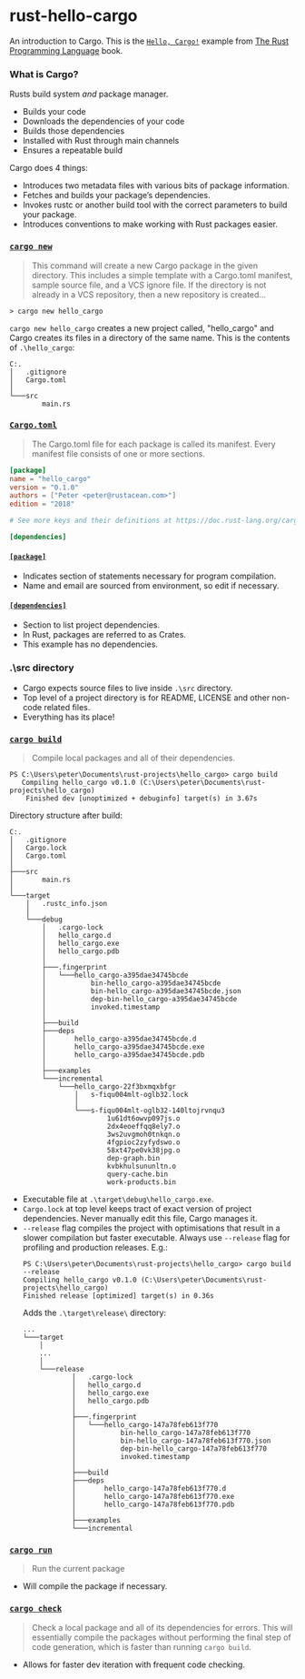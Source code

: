 # rust-hello-cargo
An introduction to Cargo. This is the [`Hello, Cargo!`][1] example from [The Rust Programming Language][2] book.

### What is Cargo?
Rusts build system _and_ package manager.
- Builds your code
- Downloads the dependencies of your code
- Builds those dependencies
- Installed with Rust through main channels
- Ensures a repeatable build

Cargo does 4 things:
- Introduces two metadata files with various bits of package information.
- Fetches and builds your package’s dependencies.
- Invokes rustc or another build tool with the correct parameters to build your package.
- Introduces conventions to make working with Rust packages easier.

### [`cargo new`][3]

> This command will create a new Cargo package in the given directory. This includes a simple template with a Cargo.toml manifest, sample source file, and a VCS ignore file. If the directory is not already in a VCS repository, then a new repository is created...

```
> cargo new hello_cargo
```
`cargo new hello_cargo` creates a new project called, "hello_cargo" and Cargo creates its files in a directory of the same name. This is the contents of `.\hello_cargo`:
```
C:.
│   .gitignore
│   Cargo.toml
│
└───src
        main.rs
```

### [`Cargo.toml`][4]
> The Cargo.toml file for each package is called its manifest. Every manifest file consists of one or more sections.

```toml
[package]
name = "hello_cargo"
version = "0.1.0"
authors = ["Peter <peter@rustacean.com>"]
edition = "2018"

# See more keys and their definitions at https://doc.rust-lang.org/cargo/reference/manifest.html

[dependencies]
```

#### [`[package]`][5]
- Indicates section of statements necessary for program compilation.
- Name and email are sourced from environment, so edit if necessary.

#### [`[dependencies]`][6]
- Section to list project dependencies.
- In Rust, packages are referred to as Crates.
- This example has no dependencies.

### .\src directory
- Cargo expects source files to live inside `.\src` directory.
- Top level of a project directory is for README, LICENSE and other non-code related files.
- Everything has its place!

### [`cargo build`][7]
> Compile local packages and all of their dependencies.
```
PS C:\Users\peter\Documents\rust-projects\hello_cargo> cargo build
   Compiling hello_cargo v0.1.0 (C:\Users\peter\Documents\rust-projects\hello_cargo)
    Finished dev [unoptimized + debuginfo] target(s) in 3.67s
```
Directory structure after build:
```
C:.
│   .gitignore
│   Cargo.lock
│   Cargo.toml
│
├───src
│       main.rs
│
└───target
    │   .rustc_info.json
    │
    └───debug
        │   .cargo-lock
        │   hello_cargo.d
        │   hello_cargo.exe
        │   hello_cargo.pdb
        │
        ├───.fingerprint
        │   └───hello_cargo-a395dae34745bcde
        │           bin-hello_cargo-a395dae34745bcde
        │           bin-hello_cargo-a395dae34745bcde.json
        │           dep-bin-hello_cargo-a395dae34745bcde
        │           invoked.timestamp
        │
        ├───build
        ├───deps
        │       hello_cargo-a395dae34745bcde.d
        │       hello_cargo-a395dae34745bcde.exe
        │       hello_cargo-a395dae34745bcde.pdb
        │
        ├───examples
        └───incremental
            └───hello_cargo-22f3bxmqxbfgr
                │   s-fiqu004mlt-oglb32.lock
                │
                └───s-fiqu004mlt-oglb32-140ltojrvnqu3
                        1u61dt6owvp097js.o
                        2dx4eoeffqq8ely7.o
                        3ws2uvgmoh0tnkqn.o
                        4fgpioc2zyfydswo.o
                        58xt47pe0vk38jpg.o
                        dep-graph.bin
                        kvbkhulsununltn.o
                        query-cache.bin
                        work-products.bin
```
- Executable file at `.\target\debug\hello_cargo.exe`.
- `Cargo.lock` at top level keeps tract of exact version of project dependencies. Never manually edit this file, Cargo manages it.
- `--release` flag compiles the project with optimisations that result in a slower compilation but faster executable. Always use `--release` flag for profiling and production releases. E.g.:
    ```
    PS C:\Users\peter\Documents\rust-projects\hello_cargo> cargo build --release
    Compiling hello_cargo v0.1.0 (C:\Users\peter\Documents\rust-projects\hello_cargo)
    Finished release [optimized] target(s) in 0.36s
    ```
    Adds the `.\target\release\` directory:
    ```
    ...
    └───target
        │
        ...
        │
        └───release
                │   .cargo-lock
                │   hello_cargo.d
                │   hello_cargo.exe
                │   hello_cargo.pdb
                │
                ├───.fingerprint
                │   └───hello_cargo-147a78feb613f770
                │           bin-hello_cargo-147a78feb613f770
                │           bin-hello_cargo-147a78feb613f770.json
                │           dep-bin-hello_cargo-147a78feb613f770
                │           invoked.timestamp
                │
                ├───build
                ├───deps
                │       hello_cargo-147a78feb613f770.d
                │       hello_cargo-147a78feb613f770.exe
                │       hello_cargo-147a78feb613f770.pdb
                │
                ├───examples
                └───incremental
    ```

### [`cargo run`][8]
> Run the current package
- Will compile the package if necessary.

### [`cargo check`][9]
> Check a local package and all of its dependencies for errors. This will essentially compile the packages without performing the final step of code generation, which is faster than running `cargo build`.
- Allows for faster dev iteration with frequent code checking.

[1]: https://doc.rust-lang.org/book/ch01-03-hello-cargo.html
[2]: https://doc.rust-lang.org/book/title-page.html
[3]: https://doc.rust-lang.org/cargo/commands/cargo-new.html
[4]: https://doc.rust-lang.org/cargo/reference/manifest.html
[5]: https://doc.rust-lang.org/cargo/reference/manifest.html#the-package-section
[6]: https://doc.rust-lang.org/cargo/reference/specifying-dependencies.html
[7]: https://doc.rust-lang.org/cargo/commands/cargo-build.html
[8]: https://doc.rust-lang.org/cargo/commands/cargo-run.html
[9]: https://doc.rust-lang.org/cargo/commands/cargo-check.html 
